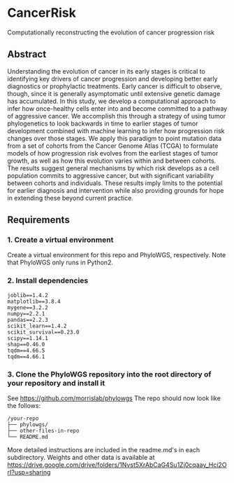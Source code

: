 # CancerRisk
Computationally reconstructing the evolution of cancer progression risk

## Abstract
Understanding the evolution of cancer in its early stages is critical to identifying key drivers of cancer progression and developing better early diagnostics or prophylactic treatments. Early cancer is difficult to observe, though, since it is generally asymptomatic until extensive genetic damage has accumulated.  In this study, we develop a computational approach to infer how once-healthy cells enter into and become committed to a pathway of aggressive cancer.  We accomplish this through a strategy of using tumor phylogenetics to look backwards in time to earlier stages of tumor development combined with machine learning to infer how progression risk changes over those stages.  We apply this paradigm to point mutation data from a set of cohorts from the Cancer Genome Atlas (TCGA) to formulate models of how progression risk evolves from the earliest stages of tumor growth, as well as how this evolution varies within and between cohorts.  The results suggest general mechanisms by which risk develops as a cell population commits to aggressive cancer, but with significant variability between cohorts and individuals.  These results imply limits to the potential for earlier diagnosis and intervention while also providing grounds for hope in extending these beyond current practice.

## Requirements
### 1. Create a virtual environment
Create a virtual environment for this repo and PhyloWGS, respectively. Note that PhyloWGS only runs in Python2.

### 2. Install dependencies
```
joblib==1.4.2
matplotlib==3.8.4
mygene==3.2.2
numpy==2.2.1
pandas==2.2.3
scikit_learn==1.4.2
scikit_survival==0.23.0
scipy==1.14.1
shap==0.46.0
tqdm==4.66.5
tqdm==4.66.1
```

### 3. Clone the PhyloWGS repository into the root directory of your repository and install it
See <https://github.com/morrislab/phylowgs>
The repo should now look like the follows:
```
/your-repo
├── phylowgs/
├── other-files-in-repo
└── README.md
```

More detailed instructions are included in the readme.md's in each subdirectory.
Weights and other data is available at <https://drive.google.com/drive/folders/1Nvst5XrAbCaG4Su1Zj0cqaay_Hci2OrI?usp=sharing>